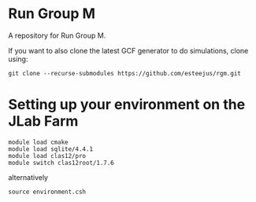 # Run Group M 
A repository for Run Group M. 


If you want to also clone the latest GCF generator to do simulations, clone using:

```
git clone --recurse-submodules https://github.com/esteejus/rgm.git
```

# Setting up your environment on the JLab Farm

```
module load cmake
module load sqlite/4.4.1
module load clas12/pro
module switch clas12root/1.7.6
```

alternatively 

```
source environment.csh
```